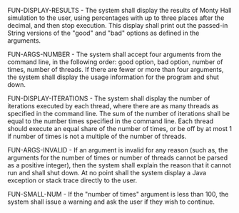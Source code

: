 FUN-DISPLAY-RESULTS - The system shall display the results of Monty Hall simulation to the user, using percentages with up to three places after the decimal, and then stop execution.  This display shall print out the passed-in String versions of the "good" and "bad" options as defined in the arguments.

FUN-ARGS-NUMBER - The system shall accept four arguments from the command line, in the following order: good option, bad option, number of times, number of threads.  If there are fewer or more than four arguments, the system shall display the usage information for the program and shut down.

FUN-DISPLAY-ITERATIONS - The system shall display the number of iterations executed by each thread, where there are as many threads as specified in the command line.  The sum of the number of iterations shall be equal to the number times specified in the command line.  Each thread should execute an equal share of the number of times, or be off by at most 1 if number of times is not a multiple of the number of threads.

FUN-ARGS-INVALID - If an argument is invalid for any reason (such as, the arguments for the number of times or number of threads cannot be parsed as a positive integer), then the system shall explain the reason that it cannot run and shall shut down.  At no point shall the system display a Java exception or stack trace directly to the user.

FUN-SMALL-NUM - If the "number of times" argument is less than 100, the system shall issue a warning and ask the user if they wish to continue.

